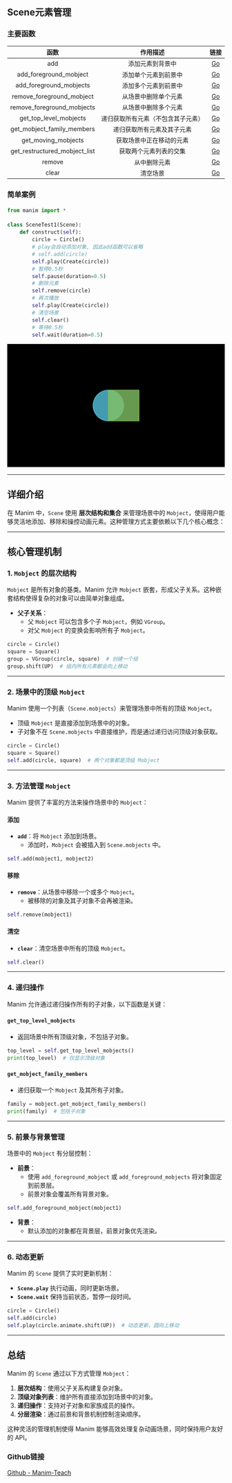 ## Scene元素管理

### 主要函数

| 函数 | 作用描述 | 链接 |
|:---:|:---:|:---:|
| add | 添加元素到背景中 | [Go](https://docs.manim.community/en/stable/reference/manim.scene.scene.Scene.html#manim.scene.scene.Scene.add) |
| add_foreground_mobject | 添加单个元素到前景中 | [Go](https://docs.manim.community/en/stable/reference/manim.scene.scene.Scene.html#manim.scene.scene.Scene.add_foreground_mobject) |
| add_foreground_mobjects | 添加多个元素到前景中 | [Go](https://docs.manim.community/en/stable/reference/manim.scene.scene.Scene.html#manim.scene.scene.Scene.add_foreground_mobjects) |
| remove_foreground_mobject | 从场景中删除单个元素 | [Go](https://docs.manim.community/en/stable/reference/manim.scene.scene.Scene.html#manim.scene.scene.Scene.remove_foreground_mobject) |
| remove_foreground_mobjects | 从场景中删除多个元素 | [Go](https://docs.manim.community/en/stable/reference/manim.scene.scene.Scene.html#manim.scene.scene.Scene.remove_foreground_mobjects) |
| get_top_level_mobjects | 递归获取所有元素（不包含其子元素） | [Go](https://docs.manim.community/en/stable/reference/manim.scene.scene.Scene.html#manim.scene.scene.Scene.get_top_level_mobjects) |
| get_mobject_family_members | 递归获取所有元素及其子元素 | [Go](https://docs.manim.community/en/stable/reference/manim.scene.scene.Scene.html#manim.scene.scene.Scene.get_mobject_family_members) |
| get_moving_mobjects | 获取场景中正在移动的元素 | [Go](https://docs.manim.community/en/stable/reference/manim.scene.scene.Scene.html#manim.scene.scene.Scene.get_moving_mobjects) |
| get_restructured_mobject_list | 获取两个元素列表的交集 | [Go](https://docs.manim.community/en/stable/reference/manim.scene.scene.Scene.html#manim.scene.scene.Scene.get_moving_mobjects) |
| remove | 从中删除元素 | [Go](https://docs.manim.community/en/stable/reference/manim.scene.scene.Scene.html#manim.scene.scene.Scene.remove) |
| clear | 清空场景 | [Go](https://docs.manim.community/en/stable/reference/manim.scene.scene.Scene.html#manim.scene.scene.Scene.clear) |

### 简单案例

```python
from manim import *

class SceneTest1(Scene):
    def construct(self):
        circle = Circle()
        # play会自动添加对象, 因此add函数可以省略
        # self.add(circle)
        self.play(Create(circle))
        # 暂停0.5秒
        self.pause(duration=0.5)
        # 删除元素
        self.remove(circle)
        # 再次播放
        self.play(Create(circle))
        # 清空场景
        self.clear()
        # 等待0.5秒
        self.wait(duration=0.5)
```

![GIF](../src/media/videos/1.scene_2/1080p60/SceneTest2.gif)

---

## 详细介绍

在 Manim 中，`Scene` 使用 **层次结构和集合** 来管理场景中的 `Mobject`，使得用户能够灵活地添加、移除和操控动画元素。这种管理方式主要依赖以下几个核心概念：

---

## 核心管理机制

### 1. **`Mobject` 的层次结构**
`Mobject` 是所有对象的基类。Manim 允许 `Mobject` 嵌套，形成父子关系。这种嵌套结构使得复杂的对象可以由简单对象组成。

- **父子关系**：
  - 父 `Mobject` 可以包含多个子 `Mobject`，例如 `VGroup`。
  - 对父 `Mobject` 的变换会影响所有子 `Mobject`。

```python
circle = Circle()
square = Square()
group = VGroup(circle, square)  # 创建一个组
group.shift(UP)  # 组内所有元素都会向上移动
```

---

### 2. **场景中的顶级 `Mobject`**
Manim 使用一个列表（`Scene.mobjects`）来管理场景中所有的顶级 `Mobject`。
- 顶级 `Mobject` 是直接添加到场景中的对象。
- 子对象不在 `Scene.mobjects` 中直接维护，而是通过递归访问顶级对象获取。

```python
circle = Circle()
square = Square()
self.add(circle, square)  # 两个对象都是顶级 Mobject
```

---

### 3. **方法管理 `Mobject`**
Manim 提供了丰富的方法来操作场景中的 `Mobject`：

#### 添加
- **`add`**：将 `Mobject` 添加到场景。
  - 添加时，`Mobject` 会被插入到 `Scene.mobjects` 中。
```python
self.add(mobject1, mobject2)
```

#### 移除
- **`remove`**：从场景中移除一个或多个 `Mobject`。
  - 被移除的对象及其子对象不会再被渲染。
```python
self.remove(mobject1)
```

#### 清空
- **`clear`**：清空场景中所有的顶级 `Mobject`。
```python
self.clear()
```

---

### 4. **递归操作**
Manim 允许通过递归操作所有的子对象，以下函数是关键：

#### `get_top_level_mobjects`
- 返回场景中所有顶级对象，不包括子对象。
```python
top_level = self.get_top_level_mobjects()
print(top_level)  # 仅显示顶级对象
```

#### `get_mobject_family_members`
- 递归获取一个 `Mobject` 及其所有子对象。
```python
family = mobject.get_mobject_family_members()
print(family)  # 包括子对象
```

---

### 5. **前景与背景管理**
场景中的 `Mobject` 有分层控制：
- **前景**：
  - 使用 `add_foreground_mobject` 或 `add_foreground_mobjects` 将对象固定到前景层。
  - 前景对象会覆盖所有背景对象。
```python
self.add_foreground_mobject(mobject1)
```
- **背景**：
  - 默认添加的对象都在背景层，前景对象优先渲染。

---

### 6. **动态更新**
Manim 的 `Scene` 提供了实时更新机制：
- **`Scene.play`** 执行动画，同时更新场景。
- **`Scene.wait`** 保持当前状态，暂停一段时间。

```python
circle = Circle()
self.add(circle)
self.play(circle.animate.shift(UP))  # 动态更新，圆向上移动
```
---

## 总结

Manim 的 `Scene` 通过以下方式管理 `Mobject`：
1. **层次结构**：使用父子关系构建复杂对象。
2. **顶级对象列表**：维护所有直接添加到场景中的对象。
3. **递归操作**：支持对子对象和家族成员的操作。
4. **分层渲染**：通过前景和背景机制控制渲染顺序。

这种灵活的管理机制使得 Manim 能够高效处理复杂动画场景，同时保持用户友好的 API。

### Github链接

[Github - Manim-Teach](https://github.com/caoaolong/manim-teach.git)